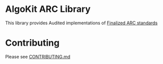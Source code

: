 # AlgoKit ARC Library

This library provides Audited implementations of [Finalized ARC standards](https://arc.algorand.foundation/)

# Contributing

Please see [CONTRIBUTING.md](./CONTRIBUTING.md)

